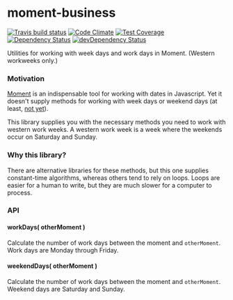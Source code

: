 # moment-business
[![Travis build status](http://img.shields.io/travis/jmeas/moment-business.svg?style=flat)](https://travis-ci.org/jmeas/moment-business)
[![Code Climate](https://codeclimate.com/github/jmeas/moment-business/badges/gpa.svg)](https://codeclimate.com/github/jmeas/moment-business)
[![Test Coverage](https://codeclimate.com/github/jmeas/moment-business/badges/coverage.svg)](https://codeclimate.com/github/jmeas/moment-business)
[![Dependency Status](https://david-dm.org/jmeas/moment-business.svg)](https://david-dm.org/jmeas/moment-business) 
[![devDependency Status](https://david-dm.org/jmeas/moment-business/dev-status.svg)](https://david-dm.org/jmeas/moment-business#info=devDependencies)

Utilities for working with week days and work days in Moment. (Western workweeks only.)

### Motivation

[Moment](http://momentjs.com/) is an indispensable tool for working with dates in Javascript. Yet it
doesn't supply methods for working with week days or weekend days (at least,
[not yet](https://github.com/moment/moment/issues/1947)).

This library supplies you with the necessary methods you need to work with western work weeks. A western
work week is a week where the weekends occur on Saturday and Sunday.

### Why this library?

There are alternative libraries for these methods, but this one supplies constant-time algorithms, whereas
others tend to rely on loops. Loops are easier for a human to write, but they are much slower for a
computer to process.

### API

#### workDays( otherMoment )

Calculate the number of work days between the moment and `otherMoment`. Work days are Monday through Friday.

#### weekendDays( otherMoment )

Calculate the number of work days between the moment and `otherMoment`. Weekend days are Saturday and Sunday.
